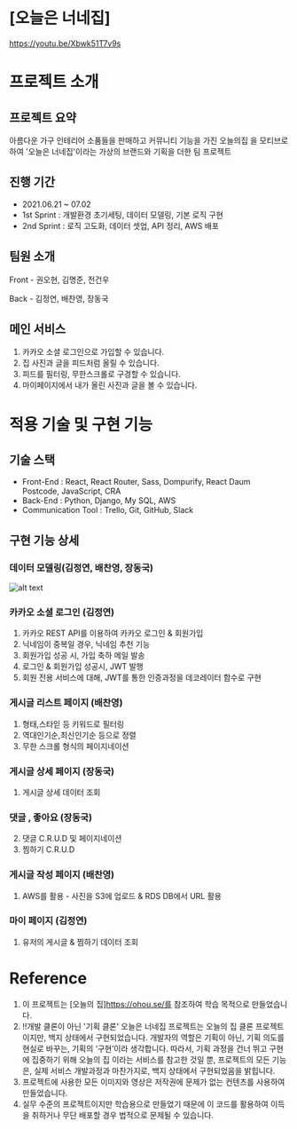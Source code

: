 # [오늘은 너네집]
https://youtu.be/Xbwk51T7v9s

# 프로젝트 소개
## 프로젝트 요약
아름다운 가구 인테리어 소품들을 판매하고 커뮤니티 기능을 가진 오늘의집 을 모티브로 하여
'오늘은 너네집'이라는 가상의 브랜드와 기획을 더한 팀 프로젝트
## 진행 기간
- 2021.06.21 ~ 07.02
- 1st Sprint : 개발환경 초기세팅, 데이터 모델링, 기본 로직 구현
- 2nd Sprint : 로직 고도화, 데이터 셋업, API 정리, AWS 배포 

## 팀원 소개
Front - 권오현, 김명준, 전건우

Back - 김정연, 배찬영, 장동국

## 메인 서비스
1. 카카오 소셜 로그인으로 가입할 수 있습니다.
2. 집 사진과 글을 피드처럼 올릴 수 있습니다.
3. 피드를 필터링, 무한스크롤로 구경할 수 있습니다.
4. 마이페이지에서 내가 올린 사진과 글을 볼 수 있습니다. 

# 적용 기술 및 구현 기능
## 기술 스택
- Front-End : React, React Router, Sass, Dompurify, React Daum Postcode, JavaScript, CRA
- Back-End : Python, Django, My SQL, AWS
- Communication Tool : Trello, Git, GitHub, Slack
## 구현 기능 상세
### 데이터 모델링(김정연, 배찬영, 장동국)
![alt text](https://raw.githubusercontent.com/wecode-bootcamp-korea/21-2nd-YourHouseToday-backend/main/yourhousetoday_modeling.png)
### 카카오 소셜 로그인 (김정연)
1. 카카오 REST API를 이용하여 카카오 로그인 & 회원가입
2. 닉네임이 중복일 경우, 닉네임 추천 기능
3. 회원가입 성공 시, 가입 축하 메일 발송
4. 로그인 & 회원가입 성공시, JWT 발행
5. 회원 전용 서비스에 대해, JWT를 통한 인증과정을 데코레이터 함수로 구현
### 게시글 리스트 페이지 (배찬영)
1. 형태,스타읻 등 키워드로 필터링
2. 역대인기순,최신인기순 등으로 정렬
3. 무한 스크롤 형식의 페이지네이션
### 게시글 상세 페이지 (장동국)
1. 게시글 상세 데이터 조회
### 댓글 , 좋아요 (장동국)
2. 댓글 C.R.U.D 및 페이지네이션
2. 찜하기 C.R.U.D
### 게시글 작성 페이지 (배찬영)
1. AWS를 활용 - 사진을 S3에 업로드 & RDS DB에서 URL 활용 
### 마이 페이지 (김정연)
1. 유저의 게시글 & 찜하기 데이터 조회

# Reference
1. 이 프로젝트는 [오늘의 집]https://ohou.se/를 참조하여 학습 목적으로 만들었습니다.
2. !!개발 클론이 아닌 '기획 클론'
오늘은 너네집 프로젝트는 오늘의 집 클론 프로젝트이지만, 백지 상태에서 구현되었습니다.
개발자의 역할은 기획이 아닌, 기획 의도를 현실로 바꾸는, 기획의 ‘구현’이라 생각합니다.
따라서, 기획 과정을 건너 뛰고 구현에 집중하기 위해 오늘의 집 이라는 서비스를 참고한 것일 뿐,
프로젝트의 모든 기능은, 실제 서비스 개발과정과 마찬가지로, 백지 상태에서 구현되었음을 밝힙니다.
3. 프로젝트에 사용한 모든 이미지와 영상은 저작권에 문제가 없는 컨텐츠를 사용하여 만들었습니다.
4. 실무 수준의 프로젝트이지만 학습용으로 만들었기 때문에 이 코드를 활용하여 이득을 취하거나 무단 배포할 경우 법적으로 문제될 수 있습니다.

